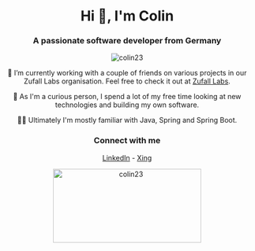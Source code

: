 <h1 align="center">Hi 👋, I'm Colin</h1>
<h3 align="center">A passionate software developer from Germany</h3>

<p align="center"> <img src="https://komarev.com/ghpvc/?username=colin23&label=Profile%20views&color=0e75b6&style=flat" alt="colin23" /> </p>

<p align="center">
    🔭 I’m currently working with a couple of friends on various projects in our Zufall Labs organisation. Feel free to check it out at <a href="https://github.com/zufall-labs">Zufall Labs</a>.
<p align="center">
    🌱 As I'm a curious person, I spend a lot of my free time looking at new technologies and building my own software.
<p align="center">
    👨‍💻 Ultimately I'm mostly familiar with Java, Spring and Spring Boot.
</p>

<h3 align="center">Connect with me</h3>
<p align="center">
    <a href="https://linkedin.com/in/colin-mörbe-3084ba267/">LinkedIn</a>
    - 
    <a href="https://www.xing.com/profile/Colin_Moerbe/">Xing</a>
</p>

<p align="center">
  <img align="center" src="https://github-readme-streak-stats.herokuapp.com/?user=colin23&" alt="colin23" width="300" height="150" />
</p>
